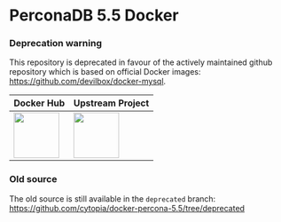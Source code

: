 # PerconaDB 5.5 Docker

### Deprecation warning

This repository is deprecated in favour of the actively maintained github repository which is based
on official Docker images: https://github.com/devilbox/docker-mysql.

| Docker Hub | Upstream Project |
|------------|------------------|
| <a href="https://hub.docker.com/r/devilbox/mysql"><img height="82px" src="http://dockeri.co/image/devilbox/mysql" /></a> | <a href="https://github.com/cytopia/devilbox" ><img height="82px" src="https://raw.githubusercontent.com/devilbox/artwork/master/submissions_banner/cytopia/01/png/banner_256_trans.png" /></a> |


### Old source

The old source is still available in the `deprecated` branch: https://github.com/cytopia/docker-percona-5.5/tree/deprecated
